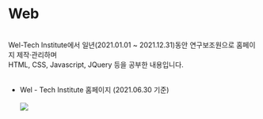 # Web
<br>
Wel-Tech Institute에서 일년(2021.01.01 ~ 2021.12.31)동안 연구보조원으로 홈페이지 제작·관리하며 <br>
HTML, CSS, Javascript, JQuery 등을 공부한 내용입니다. <br><br>
<p>
 <ul><li>Wel - Tech Institute 홈페이지 (2021.06.30 기준)<br><br>
    <img src = "https://user-images.githubusercontent.com/77683645/135710560-51e7bedd-8980-4c09-a9f4-e177619cffe1.gif">
</ul>
</p>


